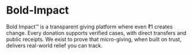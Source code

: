 # Bold-Impact
Bold Impact™ is a transparent giving platform where even ₹1 creates change. Every donation supports verified cases, with direct transfers and public receipts. We exist to prove that micro-giving, when built on trust, delivers real-world relief you can track.
